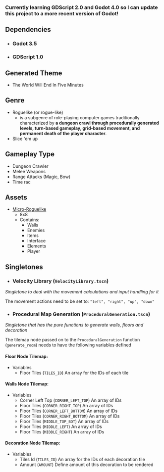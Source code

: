 ### Currently learning GDScript 2.0 and Godot 4.0 so I can update this project to a more recent version of Godot!

## Dependencies
- ### Godot 3.5
- ### GDScript 1.0

## Generated Theme

- The World Will End In Five Minutes

## Genre

- Roguelike (or rogue-like)
	- is a subgenre of role-playing computer games traditionally characterized by **a dungeon crawl through procedurally generated levels, turn-based gameplay, grid-based movement, and permanent death of the player character**.
- Slice 'em up

## Gameplay Type

- Dungeon Crawler
- Melee Weapons
- Range Attacks (Magic, Bow)
- Time rac

## Assets

- [Micro-Roguelike](https://www.kenney.nl/assets/micro-roguelike)
	- 8x8
	- Contains:
		- Walls
		- Enemies
		- Items
		- Interface
		- Elements
		- Player

## Singletones

- ### Velocity Library (`VelocityLibrary.tscn`)
*Singletone to deal with the movement calculations and input handling for it*

The movement actions need to be set to: `"left", "right", "up", "down"`

- ### Procedural Map Generation (`ProceduralGeneration.tscn`)
*Singletone that has the pure functions to generate walls, floors and decoration*

The tilemap node passed on to the `ProceduralGeneration` function (`generate_room`) needs to have the following variables defined

#### Floor Node Tilemap:
- Variables
	- Floor Tiles (`TILES_ID`)
		An array for the IDs of each tile

#### Walls Node Tilemap:
- Variables
	- Corner Left Top (`CORNER_LEFT_TOP`)
		An array of IDs 
	- Floor Tiles (`CORNER_RIGHT_TOP`)
		An array of IDs 
	- Floor Tiles (`CORNER_LEFT_BOTTOM`)
		An array of IDs 
	- Floor Tiles (`CORNER_RIGHT_BOTTOM`)
		An array of IDs 
	- Floor Tiles (`MIDDLE_TOP_BOT`)
		An array of IDs 
	- Floor Tiles (`MIDDLE_LEFT`)
		An array of IDs 
	- Floor Tiles (`MIDDLE_RIGHT`)
		An array of IDs 

#### Decoration Node Tilemap:
- Variables
	- Tiles Id (`TILES_ID`)
		An array for the IDs of each decoration tile
	- Amount (`AMOUNT`)
		Define amount of this decoration to be rendered
